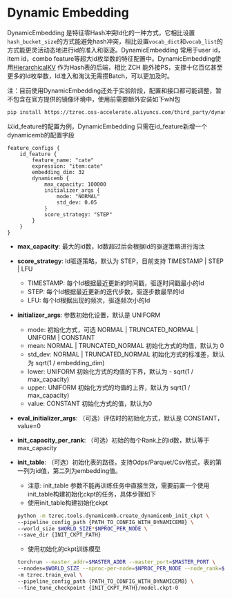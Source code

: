 # Dynamic Embedding

DynamicEmbedding 是特征零Hash冲突Id化的一种方式，它相比设置`hash_bucket_size`的方式能避免hash冲突，相比设置`vocab_dict`和`vocab_list`的方式能更灵活动态地进行id的准入和驱逐。DynamicEmbedding 常用于user id，item id，combo feature等超大id枚举数的特征配置中。DynamicEmbedding使用[HierarchicalKV](https://github.com/NVIDIA-Merlin/HierarchicalKV) 作为Hash表的后端，相比 ZCH 能外接PS，支撑十亿百亿甚至更多的Id枚举数，Id准入和淘汰无需攒Batch，可以更加及时。

注：目前使用DynamicEmbedding还处于实验阶段，配置和接口都可能调整，暂不包含在官方提供的镜像环境中，使用前需要额外安装如下whl包

```bash
pip install https://tzrec.oss-accelerate.aliyuncs.com/third_party/dynamicemb/dynamicemb-0.0.1%2B20250929.6a3aeab-cp311-cp311-linux_x86_64.whl
```

以id_feature的配置为例，DynamicEmbedding 只需在id_feature新增一个dynamicemb的配置字段

```
feature_configs {
    id_feature {
        feature_name: "cate"
        expression: "item:cate"
        embedding_dim: 32
        dynamicemb {
            max_capacity: 100000
            initializer_args {
                mode: "NORMAL"
                std_dev: 0.05
            }
            score_strategy: "STEP"
        }
    }
}
```

- **max_capacity**: 最大的id数，Id数超过后会根据Id的驱逐策略进行淘汰

- **score_strategy**: Id驱逐策略，默认为 STEP，目前支持 TIMESTAMP | STEP | LFU

  - TIMESTAMP: 每个Id根据最近更新的时间戳，驱逐时间戳最小的Id
  - STEP: 每个Id根据最近更新的迭代步数，驱逐步数最早的Id
  - LFU: 每个Id根据出现的频次，驱逐频次小的Id

- **initializer_args**: 参数初始化设置，默认是 UNIFORM

  - mode: 初始化方式，可选 NORMAL | TRUNCATED_NORMAL | UNIFORM | CONSTANT
  - mean: NORMAL | TRUNCATED_NORMAL 初始化方式的均值，默认为 0
  - std_dev: NORMAL | TRUNCATED_NORMAL 初始化方式的标准差，默认为 sqrt(1 / embedding_dim)
  - lower: UNIFORM 初始化方式的均值的下界，默认为 - sqrt(1 / max_capacity)
  - upper: UNIFORM 初始化方式的均值的上界，默认为 sqrt(1 / max_capacity)
  - value: CONSTANT 初始化方式的值，默认为0

- **eval_initializer_args**: （可选）评估时的初始化方式，默认是 CONSTANT，value=0

- **init_capacity_per_rank**: （可选）初始的每个Rank上的id数，默认等于max_capacity

- **init_table**: （可选）初始化表的路径，支持Odps/Parquet/Csv格式，表的第一列为id值，第二列为embedding值。

  - 注意: init_table 参数不能再训练任务中直接生效，需要前置一个使用init_table构建初始化ckpt的任务，具体步骤如下
  - 使用init_table构建初始化ckpt

  ```bash
  python -m tzrec.tools.dynamicemb.create_dynamicemb_init_ckpt \
  --pipeline_config_path {PATH_TO_CONFIG_WITH_DYNAMICEMB} \
  --world_size $WORLD_SIZE*$NPROC_PER_NODE \
  --save_dir {INIT_CKPT_PATH}
  ```

  - 使用初始化的ckpt训练模型

  ```bash
  torchrun --master_addr=$MASTER_ADDR --master_port=$MASTER_PORT \
  --nnodes=$WORLD_SIZE --nproc-per-node=$NPROC_PER_NODE --node_rank=$RANK \
  -m tzrec.train_eval \
  --pipeline_config_path {PATH_TO_CONFIG_WITH_DYNAMICEMB} \
  --fine_tune_checkpoint {INIT_CKPT_PATH}/model.ckpt-0
  ```
